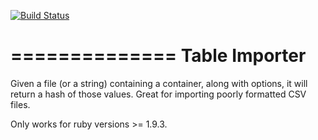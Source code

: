 [![Build Status](https://travis-ci.org/pressdoc/table_importer.svg?branch=master)](https://travis-ci.org/pressdoc/table_importer)

==============
Table Importer
==============

Given a file (or a string) containing a container, along with options, it will return a hash of those values. Great for importing poorly formatted CSV files.

Only works  for ruby versions >= 1.9.3.

